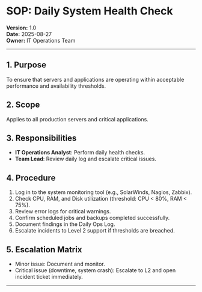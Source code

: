 # SOP: Daily System Health Check

**Version:** 1.0  
**Date:** 2025-08-27  
**Owner:** IT Operations Team  

---

## 1. Purpose
To ensure that servers and applications are operating within acceptable performance and availability thresholds.  

## 2. Scope
Applies to all production servers and critical applications.  

## 3. Responsibilities
- **IT Operations Analyst**: Perform daily health checks.  
- **Team Lead**: Review daily log and escalate critical issues.  

## 4. Procedure
1. Log in to the system monitoring tool (e.g., SolarWinds, Nagios, Zabbix).  
2. Check CPU, RAM, and Disk utilization (threshold: CPU < 80%, RAM < 75%).  
3. Review error logs for critical warnings.  
4. Confirm scheduled jobs and backups completed successfully.  
5. Document findings in the Daily Ops Log.  
6. Escalate incidents to Level 2 support if thresholds are breached.  

## 5. Escalation Matrix
- Minor issue: Document and monitor.  
- Critical issue (downtime, system crash): Escalate to L2 and open incident ticket immediately.  

---
